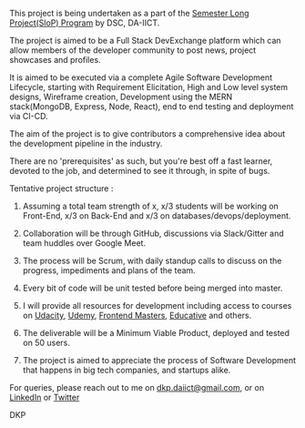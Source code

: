 This project is being undertaken as a part of the [Semester Long Project(SloP) Program](http://slop.dscdaiict.in/) by DSC, DA-IICT.

The project is aimed to be a Full Stack DevExchange platform which can allow members of the developer community to post news, project showcases and profiles. 

It is aimed to be executed via a complete Agile Software Development Lifecycle, starting with Requirement Elicitation, High and Low level system designs, Wireframe creation,
Development using the MERN stack(MongoDB, Express, Node, React), end to end testing and deployment via CI-CD. 

The aim of the project is to give contributors a comprehensive idea about the development pipeline in the industry.

There are no 'prerequisites' as such, but you're best off a fast learner, devoted to the job, and determined to see it through, in spite of bugs.

Tentative project structure : 

1. Assuming a total team strength of x, x/3 students will be working on Front-End, x/3 on Back-End and x/3 on databases/devops/deployment.

2. Collaboration will be through GitHub, discussions via Slack/Gitter and team huddles over Google Meet.

3. The process will be Scrum, with daily standup calls to discuss on the progress, impediments and plans of the team. 

4. Every bit of code will be unit tested before being merged into master.

5. I will provide all resources for development including access to courses on [Udacity](https://udacity.com), [Udemy](https://udemy.com/), [Frontend Masters](https://frontendmasters.com), [Educative](https://educative.io) and others.

6. The deliverable will be a Minimum Viable Product, deployed and tested on 50 users.

7. The project is aimed to appreciate the process of Software Development that happens in big tech companies, and startups alike.

For queries, please reach out to me on dkp.daiict@gmail.com, or on [LinkedIn](https://linkedin.com/in/dkp1903) or [Twitter](https://twitter.com/dkp1903)

DKP
